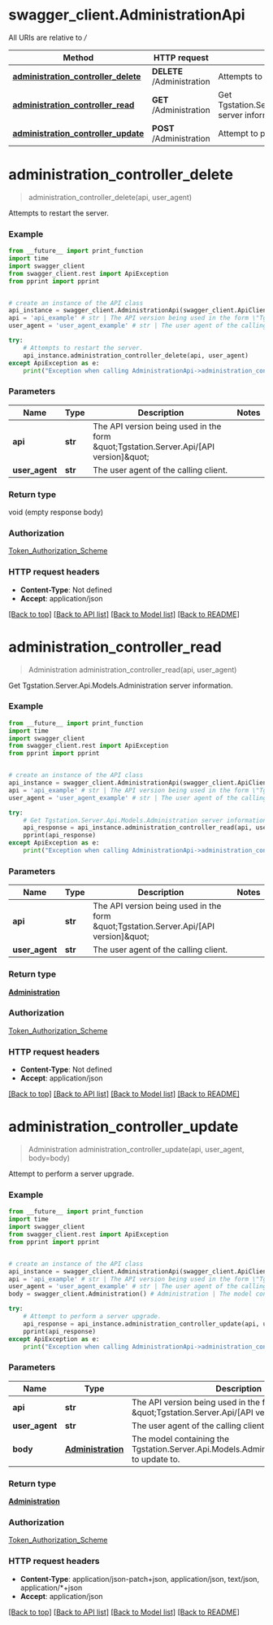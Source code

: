 # swagger_client.AdministrationApi

All URIs are relative to */*

Method | HTTP request | Description
------------- | ------------- | -------------
[**administration_controller_delete**](AdministrationApi.md#administration_controller_delete) | **DELETE** /Administration | Attempts to restart the server.
[**administration_controller_read**](AdministrationApi.md#administration_controller_read) | **GET** /Administration | Get Tgstation.Server.Api.Models.Administration server information.
[**administration_controller_update**](AdministrationApi.md#administration_controller_update) | **POST** /Administration | Attempt to perform a server upgrade.

# **administration_controller_delete**
> administration_controller_delete(api, user_agent)

Attempts to restart the server.

### Example
```python
from __future__ import print_function
import time
import swagger_client
from swagger_client.rest import ApiException
from pprint import pprint


# create an instance of the API class
api_instance = swagger_client.AdministrationApi(swagger_client.ApiClient(configuration))
api = 'api_example' # str | The API version being used in the form \"Tgstation.Server.Api/[API version]\"
user_agent = 'user_agent_example' # str | The user agent of the calling client.

try:
    # Attempts to restart the server.
    api_instance.administration_controller_delete(api, user_agent)
except ApiException as e:
    print("Exception when calling AdministrationApi->administration_controller_delete: %s\n" % e)
```

### Parameters

Name | Type | Description  | Notes
------------- | ------------- | ------------- | -------------
 **api** | **str**| The API version being used in the form \&quot;Tgstation.Server.Api/[API version]\&quot; | 
 **user_agent** | **str**| The user agent of the calling client. | 

### Return type

void (empty response body)

### Authorization

[Token_Authorization_Scheme](../README.md#Token_Authorization_Scheme)

### HTTP request headers

 - **Content-Type**: Not defined
 - **Accept**: application/json

[[Back to top]](#) [[Back to API list]](../README.md#documentation-for-api-endpoints) [[Back to Model list]](../README.md#documentation-for-models) [[Back to README]](../README.md)

# **administration_controller_read**
> Administration administration_controller_read(api, user_agent)

Get Tgstation.Server.Api.Models.Administration server information.

### Example
```python
from __future__ import print_function
import time
import swagger_client
from swagger_client.rest import ApiException
from pprint import pprint


# create an instance of the API class
api_instance = swagger_client.AdministrationApi(swagger_client.ApiClient(configuration))
api = 'api_example' # str | The API version being used in the form \"Tgstation.Server.Api/[API version]\"
user_agent = 'user_agent_example' # str | The user agent of the calling client.

try:
    # Get Tgstation.Server.Api.Models.Administration server information.
    api_response = api_instance.administration_controller_read(api, user_agent)
    pprint(api_response)
except ApiException as e:
    print("Exception when calling AdministrationApi->administration_controller_read: %s\n" % e)
```

### Parameters

Name | Type | Description  | Notes
------------- | ------------- | ------------- | -------------
 **api** | **str**| The API version being used in the form \&quot;Tgstation.Server.Api/[API version]\&quot; | 
 **user_agent** | **str**| The user agent of the calling client. | 

### Return type

[**Administration**](Administration.md)

### Authorization

[Token_Authorization_Scheme](../README.md#Token_Authorization_Scheme)

### HTTP request headers

 - **Content-Type**: Not defined
 - **Accept**: application/json

[[Back to top]](#) [[Back to API list]](../README.md#documentation-for-api-endpoints) [[Back to Model list]](../README.md#documentation-for-models) [[Back to README]](../README.md)

# **administration_controller_update**
> Administration administration_controller_update(api, user_agent, body=body)

Attempt to perform a server upgrade.

### Example
```python
from __future__ import print_function
import time
import swagger_client
from swagger_client.rest import ApiException
from pprint import pprint


# create an instance of the API class
api_instance = swagger_client.AdministrationApi(swagger_client.ApiClient(configuration))
api = 'api_example' # str | The API version being used in the form \"Tgstation.Server.Api/[API version]\"
user_agent = 'user_agent_example' # str | The user agent of the calling client.
body = swagger_client.Administration() # Administration | The model containing the Tgstation.Server.Api.Models.Administration.NewVersion to update to. (optional)

try:
    # Attempt to perform a server upgrade.
    api_response = api_instance.administration_controller_update(api, user_agent, body=body)
    pprint(api_response)
except ApiException as e:
    print("Exception when calling AdministrationApi->administration_controller_update: %s\n" % e)
```

### Parameters

Name | Type | Description  | Notes
------------- | ------------- | ------------- | -------------
 **api** | **str**| The API version being used in the form \&quot;Tgstation.Server.Api/[API version]\&quot; | 
 **user_agent** | **str**| The user agent of the calling client. | 
 **body** | [**Administration**](Administration.md)| The model containing the Tgstation.Server.Api.Models.Administration.NewVersion to update to. | [optional] 

### Return type

[**Administration**](Administration.md)

### Authorization

[Token_Authorization_Scheme](../README.md#Token_Authorization_Scheme)

### HTTP request headers

 - **Content-Type**: application/json-patch+json, application/json, text/json, application/*+json
 - **Accept**: application/json

[[Back to top]](#) [[Back to API list]](../README.md#documentation-for-api-endpoints) [[Back to Model list]](../README.md#documentation-for-models) [[Back to README]](../README.md)


